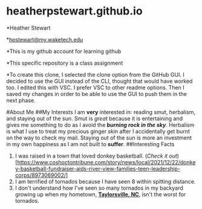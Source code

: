 # heatherpstewart.github.io
*Heather Stewart 

*hpstewart@my.waketech.edu

*This is my github account for learning github

*This specific repository is a class assignment

*To create this clone, I selected the clone option from the GitHub GUI. I decided to use the GUI instead of the CLI, thought that would have worked too. I edited this with VSC. I prefer VSC to other readme options. Then I saved my changes in order to be able to use the GUI to push them in the next phase. 

#About Me
##My Interests
I am **very** interested in: reading smut, herbalism, and staying out of the sun. Smut is _great_ because it is entertaining and gives me something to do as I avoid the _**burning rock in the sky**_. Herbalism is what I use to treat my precious ginger skin after I accidentally get burnt on the way to check my mail. Staying out of the sun is more an investment in my own happiness as I am not built to **suffer**.
##Interesting Facts
1. I was raised in a town that loved donkey basketball. (_Check it out_)[https://www.coshoctontribune.com/story/news/local/2021/12/22/donkey-basketball-fundraiser-aids-river-view-families-teen-leadership-corps/8973069002/]
2. I am terrified of tornados because I have seen 8 within spitting distance.
3. I don't understand how I've seen so many tornados in my backyard growing up when my hometown, [**Taylorsville, NC**](http://www.usa.com/taylorsville-nc-natural-disasters-extremes.htm), isn't the worst for tornados.
